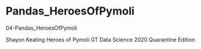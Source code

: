 # Pandas_HeroesOfPymoli
04-Pandas_HeroesOfPymoli
 
 Shayon Keating Heroes of Pymoli GT Data Science 2020 Quarantine Edition
